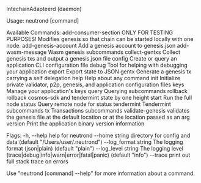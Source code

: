 IntechainAdapteerd (daemon)

Usage:
  neutrond [command]

Available Commands:
  add-consumer-section ONLY FOR TESTING PURPOSES! Modifies genesis so that chain can be started locally with one node.
  add-genesis-account  Add a genesis account to genesis.json
  add-wasm-message     Wasm genesis subcommands
  collect-gentxs       Collect genesis txs and output a genesis.json file
  config               Create or query an application CLI configuration file
  debug                Tool for helping with debugging your application
  export               Export state to JSON
  gentx                Generate a genesis tx carrying a self delegation
  help                 Help about any command
  init                 Initialize private validator, p2p, genesis, and application configuration files
  keys                 Manage your application's keys
  query                Querying subcommands
  rollback             rollback cosmos-sdk and tendermint state by one height
  start                Run the full node
  status               Query remote node for status
  tendermint           Tendermint subcommands
  tx                   Transactions subcommands
  validate-genesis     validates the genesis file at the default location or at the location passed as an arg
  version              Print the application binary version information

Flags:
  -h, --help                help for neutrond
      --home string         directory for config and data (default "/Users/user/.neutrond")
      --log_format string   The logging format (json|plain) (default "plain")
      --log_level string    The logging level (trace|debug|info|warn|error|fatal|panic) (default "info")
      --trace               print out full stack trace on errors

Use "neutrond [command] --help" for more information about a command.
